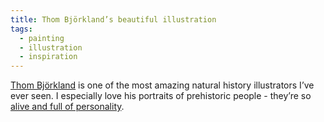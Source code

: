 ```yaml
---
title: Thom Björkland’s beautiful illustration
tags:
  - painting
  - illustration
  - inspiration
---
```


[Thom Björkland](http://www.tombjorklund.fi) is one of the most amazing natural history illustrators I’ve ever seen. I especially love his portraits of prehistoric people - they’re so [alive and full of personality](http://www.tombjorklund.fi/holy-tree/).
